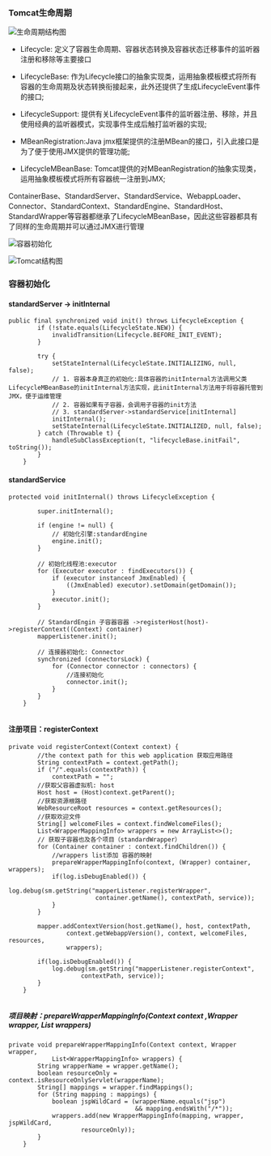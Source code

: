 
### Tomcat生命周期

![生命周期结构图](https://s1.ax1x.com/2020/07/16/UrDI1g.jpg)


- Lifecycle: 定义了容器生命周期、容器状态转换及容器状态迁移事件的监听器注册和移除等主要接口

- LifecycleBase: 作为Lifecycle接口的抽象实现类，运用抽象模板模式将所有容器的生命周期及状态转换衔接起来，此外还提供了生成LifecycleEvent事件的接口;

- LifecycleSupport: 提供有关LifecycleEvent事件的监听器注册、移除，并且使用经典的监听器模式，实现事件生成后触打监听器的实现;

- MBeanRegistration:Java jmx框架提供的注册MBean的接口，引入此接口是为了便于使用JMX提供的管理功能;

- LifecycleMBeanBase: Tomcat提供的对MBeanRegistration的抽象实现类，运用抽象模板模式将所有容器统一注册到JMX;

ContainerBase、StandardServer、StandardService、WebappLoader、Connector、StandardContext、StandardEngine、StandardHost、StandardWrapper等容器都继承了LifecycleMBeanBase，因此这些容器都具有了同样的生命周期并可以通过JMX进行管理


![容器初始化](https://s1.ax1x.com/2020/07/18/UgcQHO.jpg)


![Tomcat结构图](https://s1.ax1x.com/2020/07/18/Ug0DpV.jpg)


### 容器初始化

#### standardServer -> initInternal
```
public final synchronized void init() throws LifecycleException {
        if (!state.equals(LifecycleState.NEW)) {
            invalidTransition(Lifecycle.BEFORE_INIT_EVENT);
        }

        try {
            setStateInternal(LifecycleState.INITIALIZING, null, false);
            // 1. 容器本身真正的初始化:具体容器的initInternal方法调用父类LifecycleMBeanBase的initInternal方法实现，此initInternal方法用于将容器托管到JMX，便于运维管理
            // 2. 容器如果有子容器，会调用子容器的init方法
            // 3. standardServer->standardService[initInternal]
            initInternal();
            setStateInternal(LifecycleState.INITIALIZED, null, false);
        } catch (Throwable t) {
            handleSubClassException(t, "lifecycleBase.initFail", toString());
        }
    }

```

#### standardService

```
protected void initInternal() throws LifecycleException {

        super.initInternal();

        if (engine != null) {
            // 初始化引擎:standardEngine
            engine.init();
        }

        // 初始化线程池:executor
        for (Executor executor : findExecutors()) {
            if (executor instanceof JmxEnabled) {
                ((JmxEnabled) executor).setDomain(getDomain());
            }
            executor.init();
        }

        // StandardEngin 子容器容器 ->registerHost(host)->registerContext((Context) container)
        mapperListener.init();

        // 连接器初始化: Connector 
        synchronized (connectorsLock) {
            for (Connector connector : connectors) {
                //连接初始化
                connector.init();
            }
        }
    }


```

#### 注册项目：registerContext 

```
private void registerContext(Context context) {
        //the context path for this web application 获取应用路径
        String contextPath = context.getPath();
        if ("/".equals(contextPath)) {
            contextPath = "";
        //获取父容器虚拟机: host
        Host host = (Host)context.getParent();
        //获取资源根路径
        WebResourceRoot resources = context.getResources();
        //获取欢迎文件
        String[] welcomeFiles = context.findWelcomeFiles();
        List<WrapperMappingInfo> wrappers = new ArrayList<>();
        // 获取子容器也及各个项目（standardWrapper）
        for (Container container : context.findChildren()) {
            //wrappers list添加 容器的映射
            prepareWrapperMappingInfo(context, (Wrapper) container, wrappers);
            if(log.isDebugEnabled()) {
                log.debug(sm.getString("mapperListener.registerWrapper",
                        container.getName(), contextPath, service));
            }
        }

        mapper.addContextVersion(host.getName(), host, contextPath,
                context.getWebappVersion(), context, welcomeFiles, resources,
                wrappers);

        if(log.isDebugEnabled()) {
            log.debug(sm.getString("mapperListener.registerContext",
                    contextPath, service));
        }
    }


```

##### 项目映射：prepareWrapperMappingInfo(Context context ,Wrapper wrapper, List<WrapperMappingInfo> wrappers)

```
private void prepareWrapperMappingInfo(Context context, Wrapper wrapper,
            List<WrapperMappingInfo> wrappers) {
        String wrapperName = wrapper.getName();
        boolean resourceOnly = context.isResourceOnlyServlet(wrapperName);
        String[] mappings = wrapper.findMappings();
        for (String mapping : mappings) {
            boolean jspWildCard = (wrapperName.equals("jsp")
                                   && mapping.endsWith("/*"));
            wrappers.add(new WrapperMappingInfo(mapping, wrapper, jspWildCard,
                    resourceOnly));
        }
    }

```